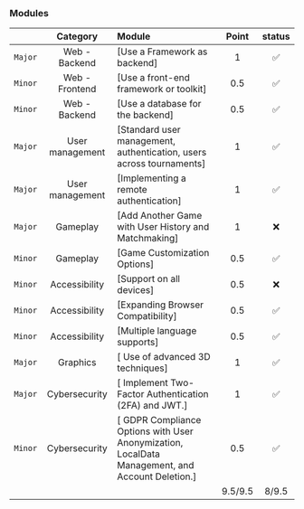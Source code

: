 <br>

### Modules

|    |           Category           | Module | Point | status |
| :-----: | :--------------------------: | :----- | :------: | :----: |
| `Major` | Web - Backend                          | [Use a Framework as backend] | 1 | &#9989; |
| `Minor` | Web - Frontend                          | [Use a front-end framework or toolkit] | 0.5 |&#9989; |
| `Minor` | Web - Backend                          | [Use a database for the backend] | 0.5 |&#9989; |
| `Major` | User management                          | [Standard user management, authentication, users across tournaments] | 1 | &#9989; |
| `Major` | User management                          | [Implementing a remote authentication] | 1 | &#9989; |
| `Major` | Gameplay                          | [Add Another Game with User History and Matchmaking] | 1 | &#10060; |
| `Minor` | Gameplay                         | [Game Customization Options] | 0.5 | &#9989; |
| `Minor` | Accessibility                         | [Support on all devices] | 0.5 | &#10060; |
| `Minor` | Accessibility                         | [Expanding Browser Compatibility] | 0.5 | &#9989; |
| `Minor` | Accessibility                         | [Multiple language supports] | 0.5 | &#9989; |
| `Major` | Graphics                         | [ Use of advanced 3D techniques] | 1 | &#9989; |
| `Major` | Cybersecurity | [ Implement Two-Factor Authentication (2FA) and JWT.] | 1 | &#9989; |
| `Minor` | Cybersecurity | [ GDPR Compliance Options with User Anonymization, LocalData Management, and Account Deletion.] | 0.5 | &#9989; |
| | | | 9.5/9.5 | 8/9.5 |
